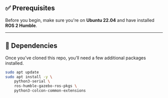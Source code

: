 ## ✅ Prerequisites

Before you begin, make sure you're on **Ubuntu 22.04** and have installed **ROS 2 Humble**.

---

## 🔧 Dependencies

Once you’ve cloned this repo, you’ll need a few additional packages installed.

```bash
sudo apt update
sudo apt install -y \
    python3-serial \
    ros-humble-gazebo-ros-pkgs \
    python3-colcon-common-extensions
